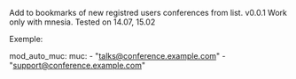 Add to bookmarks of new registred users conferences from list.
v0.0.1
Work only with mnesia.
Tested on 14.07, 15.02

Exemple:

mod_auto_muc:
  muc:
    - "talks@conference.example.com"
    - "support@conference.example.com"
